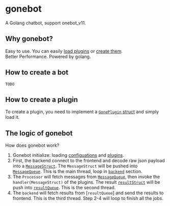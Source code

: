# gonebot
A Golang chatbot, support onebot_v11.
## Why gonebot?
Easy to use. You can easily [load plugins](#how-to-create-a-bot) or [create them](#how-to-create-a-plugin).  
Better Performance. Powered by golang.
## How to create a bot
```
TODO
```
## How to create a plugin
To create a plugin, you need to implement a [`GonePlugin` struct](./plugins/pluginStruct.go) and simply load it.  

## The logic of gonebot
How does gonebot work?  
1. Gonebot initialize: loading [configuations](./configuations/) and [plugins](./plugins/pluginManager.go).  
2. First, the backend connect to the frontend and decode raw json payload into a [`MessageStruct`](./messages/messageStruct.go). The `MessageStruct` will be pushed into [`MessageQueue`](./messages/messageQueue.go). This is the main thread, loop in [`backend`](./backend/) section.  
3. The `Processor` will fetch messages from [`MessageQueue`](./messages/messageQueue.go), then invoke the `handler(MessageStruct)` of the plugins. The result [`resultStruct`](./messages/resultStruct.go) will be push into [`resultQueue`](./messages/resultQueue.go). This is the second thread.
4. The `backend` will fetch results from [`resultQueue`] and send the results to frontend. This is the third thread.
Step 2-4 will loop to finish all the jobs.